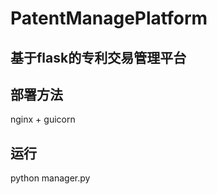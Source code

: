 # PatentManagePlatform
## 基于flask的专利交易管理平台
## 部署方法
nginx + guicorn
## 运行
python manager.py











